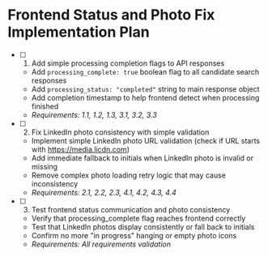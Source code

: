 # Frontend Status and Photo Fix Implementation Plan

- [ ] 1. Add simple processing completion flags to API responses
  - Add `processing_complete: true` boolean flag to all candidate search responses
  - Add `processing_status: "completed"` string to main response object
  - Add completion timestamp to help frontend detect when processing finished
  - _Requirements: 1.1, 1.2, 1.3, 3.1, 3.2, 3.3_

- [ ] 2. Fix LinkedIn photo consistency with simple validation
  - Implement simple LinkedIn photo URL validation (check if URL starts with https://media.licdn.com)
  - Add immediate fallback to initials when LinkedIn photo is invalid or missing
  - Remove complex photo loading retry logic that may cause inconsistency
  - _Requirements: 2.1, 2.2, 2.3, 4.1, 4.2, 4.3, 4.4_

- [ ] 3. Test frontend status communication and photo consistency
  - Verify that processing_complete flag reaches frontend correctly
  - Test that LinkedIn photos display consistently or fall back to initials
  - Confirm no more "in progress" hanging or empty photo icons
  - _Requirements: All requirements validation_